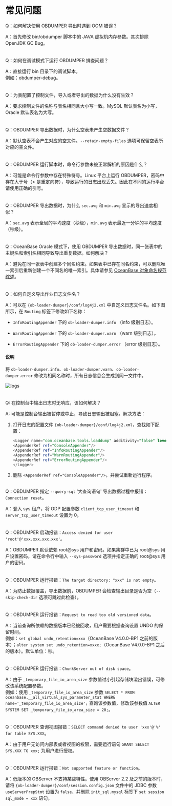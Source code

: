 常见问题 
=========================


Q：如何解决使用 OBDUMPER 导出时遇到 OOM 错误？

A：首先修改 bin/obdumper 脚本中的 JAVA 虚拟机内存参数。其次排除 OpenJDK GC Bug。
<br><br><br>
Q：如何在调试模式下运行 OBDUMPER 排查问题？

A：直接运行 bin 目录下的调试脚本。<br> 例如：obdumper-debug。
<br><br><br>
Q：为表配置了控制文件，导入或者导出的数据为什么没有生效？

A：要求控制文件的名称与表名相同且大小写一致。MySQL 默认表名为小写，Oracle 默认表名为大写。
<br><br><br>
Q：OBDUMPER 导出数据时，为什么空表未产生空数据文件？

A：默认空表不会产生对应的空文件。`--retain-empty-files` 选项可保留空表所对应的空文件。
<br><br><br>
Q：OBDUMPER 运行脚本时，命令行参数未被正常解析的原因是什么？

A：可能是命令行参数中存在特殊符号。Linux 平台上运行 OBDUMPER，密码中存在大于号（\> 是重定向符），导致运行的日志出现丢失。因此在不同的运行平台请使用正确的引号。
<br><br><br>
Q：OBDUMPER 导出数据时，为什么 `sec.avg` 和 `min.avg` 显示的导出速度相似？

A：`sec.avg` 表示全局的平均速度（秒级），`min.avg` 表示最近一分钟的平均速度（秒级）。
<br><br><br>
Q：OceanBase Oracle 模式下，使用 OBDUMPER 导出数据时，同一张表中的主键名和索引名相同导致导出重复数据。如何解决？

A：避免在同一张表中创建多个同名约束。如果表中已存在同名约束，可以删除唯一索引后重新创建一个不同名的唯一索引。具体请参见 [OceanBase 对象命名规范综述](https://www.oceanbase.com/docs/common-oceanbase-database-10000000001700668)。
<br><br><br>
Q：如何自定义导出作业日志文件名？

A：可以在 `{ob-loader-dumper}/conf/log4j2.xml` 中自定义日志文件名。如下图所示，在 `Routing` 标签下修改如下名称：

   - `InfoRoutingAppender` 下的 `ob-loader-dumper.info` （info 级别日志）。

   - `WarnRoutingAppender` 下的 `ob-loader-dumper.warn` （warn 级别日志）。

   - `ErrorRoutingAppender` 下的 `ob-loader-dumper.error` （error 级别日志）。

   <main id="notice" type='explain'>
      <h4>说明</h4>
      <p>将 <code>ob-loader-dumper.info</code>、<code>ob-loader-dumper.warn</code>、<code>ob-loader-dumper.error</code> 修改为相同名称时，所有日志信息会生成到同一文件中。</p>
   </main> 

   ![logs](https://obbusiness-private.oss-cn-shanghai.aliyuncs.com/doc/img/obloaderobdumper/426/obdumper-faq.png)
<br><br><br>
Q: 在控制台中输出日志时无响应，该如何解决？

A: 可能是控制台输出被暂停或中止，导致日志输出被阻塞。解决方法：

   1. 打开日志的配置文件 `{ob-loader-dumper}/conf/log4j2.xml`，查找如下配置：

      ```sql
      <Logger name="com.oceanbase.tools.loaddump" additivity="false" level="INFO">
      <AppenderRef ref="ConsoleAppender"/>
      <AppenderRef ref="InfoRoutingAppender"/>
      <AppenderRef ref="WarnRoutingAppender"/>
      <AppenderRef ref="ErrorRoutingAppender"/>
      </Logger>
      ```

   2. 删除 `<AppenderRef ref="ConsoleAppender"/>`，并尝试重新运行程序。
<br><br>

Q：OBDUMPER 指定 `--query-sql` '大查询语句' 导出数据过程中报错：`Connection reset`。

A：登入 sys 租户，将 ODP 配置参数 `client_tcp_user_timeout` 和 `server_tcp_user_timeout` 设置为 0。
<br><br><br>
Q：OBDUMPER 启动报错：`Access denied for user 'root'@'xxx.xxx.xxx.xxx'`。

A：OBDUMPER 默认依赖 root@sys 用户和密码。如果集群中已为 root@sys 用户设置密码，请在命令行中输入 `--sys-password` 选项并指定正确的 root@sys 用户的密码。
<br><br><br>
Q：OBDUMPER 运行报错：`The target directory: "xxx" is not empty`。

A：为防止数据覆盖，导出数据前，OBDUMPER 会检查输出目录是否为空（`--skip-check-dir` 选项可跳过此检查）。
<br><br><br>
Q：OBDUMPER 运行报错：`Request to read too old versioned data`。

A：当前查询所依赖的数据版本已经被回收，用户需要根据查询设置 UNDO 的保留时间。 <br> 例如：`set global undo_retention=xxx`（OceanBase V4.0.0-BP1 之前的版本）；`alter system set undo_retention=xxxx;`（OceanBase V4.0.0-BP1 之后的版本）。默认单位：秒。
<br><br><br>
Q：OBDUMPER 运行报错：`ChunkServer out of disk space`。

A：由于 `_temporary_file_io_area_size` 参数值过小引起存储块溢出错误，可修改该系统配置参数。 <br> 例如：使用 `_temporary_file_io_area_size` 参数 `SELECT * FROM oceanbase.__all_virtual_sys_parameter_stat WHERE name='_temporary_file_io_area_size';` 查询该参数值，修改该参数值 `ALTER SYSTEM SET _temporary_file_io_area_size = 20;`。
<br><br><br>
Q：OBDUMPER 查询视图报错：`SELECT command denied to user 'xxx'@'%' for table SYS.XXX`。

A：由于用户无访问内部表或者视图的权限，需要运行语句 `GRANT SELECT SYS.XXX TO xxx;` 为用户进行授权。
<br><br><br>
Q：OBDUMPER 运行报错：`Not supported feature or function`。

A：低版本的 OBServer 不支持某些特性。使用 OBServer 2.2 及之前的版本时，请将 `{ob-loader-dumper}/conf/session.config.json` 文件中的 JDBC 参数 `useServerPrepStmt` 设置为 `false`，并删除 `init_sql.mysql` 标签下 `set session sql_mode = xxx` 语句。